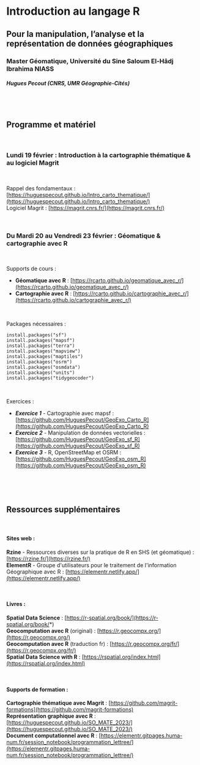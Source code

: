 # Introduction au langage R

## Pour la manipulation, l’analyse et la représentation de données géographiques

### Master Géomatique, Université du Sine Saloum El-Hâdj Ibrahima NIASS

##### Hugues Pecout (CNRS, UMR Géographie-Cités)

</br>

</br>


## Programme et matériel

</br>

### Lundi 19 février : **Introduction à la cartographie thématique & au logiciel Magrit** 

</br>

Rappel des fondamentaux : [https://huguespecout.github.io/Intro_carto_thematique/](https://huguespecout.github.io/Intro_carto_thematique/)       
Logiciel Magrit : [https://magrit.cnrs.fr/](https://magrit.cnrs.fr/)

</br>


### Du Mardi 20 au Vendredi 23 février : **Géomatique & cartographie avec R**

</br>

Supports de cours :

- **Géomatique avec R** : [https://rcarto.github.io/geomatique_avec_r/](https://rcarto.github.io/geomatique_avec_r/)     
- **Cartographie avec R** : [https://rcarto.github.io/cartographie_avec_r/](https://rcarto.github.io/cartographie_avec_r/)    

</br>

Packages nécessaires :

    install.packages("sf")
    install.packages("mapsf")
    install.packages("terra")
    install.packages("mapview")
    install.packages("maptiles")
    install.packages("osrm")
    install.packages("osmdata")
    install.packages("units")
    install.packages("tidygeocoder")

</br>


Exercices :

- ***Exercice 1*** - Cartographie avec mapsf : [https://github.com/HuguesPecout/GeoExo_Carto_R](https://github.com/HuguesPecout/GeoExo_Carto_R)    
- ***Exercice 2*** - Manipulation de données vectorielles :[https://github.com/HuguesPecout/GeoExo_sf_R](https://github.com/HuguesPecout/GeoExo_sf_R)      
- ***Exercice 3*** - R, OpenStreetMap et OSRM :[https://github.com/HuguesPecout/GeoExo_osm_R](https://github.com/HuguesPecout/GeoExo_osm_R)    

</br>
</br>
</br>

## Ressources supplémentaires

</br>

#### Sites web :

**Rzine** - Ressources diverses sur la pratique de R en SHS (et géomatique) : [https://rzine.fr/](https://rzine.fr/)         
**ElementR** - Groupe d'utilisateurs pour le traitement de l'information Géographique avec R : [https://elementr.netlify.app/](https://elementr.netlify.app/) 

</br>

#### Livres :

**Spatial Data Science** : [https://r-spatial.org/book/](https://r-spatial.org/book/*)     
**Geocomputation avec R** (original) : [https://r.geocompx.org/](https://r.geocompx.org/)         
**Geocomputation avec R** (traduction fr) : [https://r.geocompx.org/fr/](https://r.geocompx.org/fr/)         
**Spatial Data Science with R** : [https://rspatial.org/index.html](https://rspatial.org/index.html)     


</br>


#### Supports de formation :

**Cartographie thématique avec Magrit** : [https://github.com/magrit-formations](https://github.com/magrit-formations)        
**Représentation graphique avec R**  : [https://huguespecout.github.io/SO_MATE_2023/](https://huguespecout.github.io/SO_MATE_2023/)        
**Document computationnel avec R** : [https://elementr.gitpages.huma-num.fr/session_notebook/programmation_lettree/](https://elementr.gitpages.huma-num.fr/session_notebook/programmation_lettree/)        


</br>
</br>





